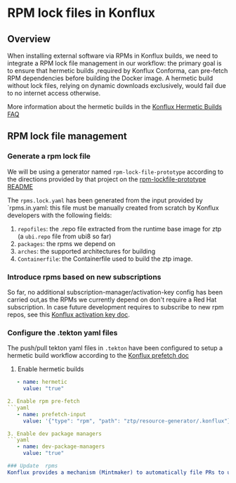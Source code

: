 # RPM lock files in Konflux

## Overview
When installing external software via RPMs in Konflux builds, we need to integrate a RPM lock file management in our workflow: the primary goal is to ensure that hermetic builds ,required by Konflux Conforma, can pre-fetch RPM dependencies before building the Docker image. A hermetic build without lock files, relying on dynamic downloads exclusively, would fail due to no internet access otherwise.

More information about the hermetic builds in the [Konflux Hermetic Builds FAQ](https://konflux.pages.redhat.com/docs/users/faq/hermetic.html)

## RPM lock file management

### Generate a rpm lock file

We will be using a generator named `rpm-lock-file-prototype` according to the directions provided by that project on the [rpm-lockfile-prototype README](https://github.com/konflux-ci/rpm-lockfile-prototype?tab=readme-ov-file#installation)

The `rpms.lock.yaml` has been generated from the input provided by `rpms.in.yaml: this file must be manually created from scratch by Konflux developers with the following fields:

1. `repofiles`: the .repo file extracted from the runtime base image for ztp (a `ubi.repo` file from ubi8 so far)
2. `packages`: the rpms we depend on
3. `arches`: the supported architectures for building
4. `Containerfile`: the Containerfile used to build the ztp image.


### Introduce rpms based on new subscriptions

So far, no additional subscription-manager/activation-key config has been carried out,as the RPMs we currently depend on don't require a Red Hat subscription. In case future development requires to subscribe to new rpm repos, see this [Konflux activation key doc](https://konflux.pages.redhat.com/docs/users/how-tos/configuring/activation-keys-subscription.html#_configuring_an_rpm_lockfile_for_hermetic_builds).

### Configure the .tekton yaml files

The push/pull tekton yaml files in `.tekton` have been configured to setup a hermetic build workflow according to the [Konflux prefetch doc](https://konflux.pages.redhat.com/docs/users/how-tos/configuring/prefetching-dependencies.html#_procedure)

1. Enable hermetic builds
```yaml
   - name: hermetic
     value: "true"

2. Enable rpm pre-fetch
```yaml
   - name: prefetch-input
     value: '{"type": "rpm", "path": "ztp/resource-generator/.konflux"}'

3. Enable dev package managers
```yaml
   - name: dev-package-managers
     value: "true"

### Update  rpms
Konflux provides a mechanism (Mintmaker) to automatically file PRs to update RPM versions and generate the updated lockfile. At time of writing, this is limited to a `rpm.locks.yaml` file present in the project root, which in the case of ztp (a multicomponent project: ztp-site-generate and cnf-tests) is not viable so we will have to re-generate the `rpm.locks.yaml` using our own tools in the interim (scripts/automation)
